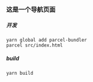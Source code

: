 ### 这是一个导航页面

##### 开发
```
yarn global add parcel-bundler
parcel src/index.html
```
##### build
```
yarn build
```